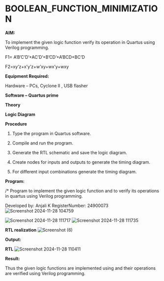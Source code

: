 # BOOLEAN_FUNCTION_MINIMIZATION

**AIM:**

To implement the given logic function verify its operation in Quartus using Verilog programming.

F1= A’B’C’D’+AC’D’+B’CD’+A’BCD+BC’D 

F2=xy’z+x’y’z+w’xy+wx’y+wxy

**Equipment Required:**

Hardware – PCs, Cyclone II , USB flasher

**Software – Quartus prime**

**Theory**

**Logic Diagram**

**Procedure**

1.	Type the program in Quartus software.

2.	Compile and run the program.

3.	Generate the RTL schematic and save the logic diagram.

4.	Create nodes for inputs and outputs to generate the timing diagram.

5.	For different input combinations generate the timing diagram.


**Program:**


/* Program to implement the given logic function and to verify its operations in quartus using Verilog programming. 

Developed by: Anjali K RegisterNumber: 24900073
![Screenshot 2024-11-28 104759](https://github.com/user-attachments/assets/dd9b3b1c-c7ff-40ab-b341-e06d70c8e741)

![Screenshot 2024-11-28 111717](https://github.com/user-attachments/assets/a0a77991-48e9-4eee-9f87-d5f5c17f5100)
![Screenshot 2024-11-28 111735](https://github.com/user-attachments/assets/082a34b5-f950-4015-9c38-a0f3be375b63)


**RTL realization**
![Screenshot (6)](https://github.com/user-attachments/assets/94290373-766c-4391-8799-d662fc814f40)

**Output:**

**RTL**
![Screenshot 2024-11-28 110411](https://github.com/user-attachments/assets/431933a9-82bd-4dfc-8392-6f18acdc2f66)

**Result:**

Thus the given logic functions are implemented using and their operations are verified using Verilog programming.

